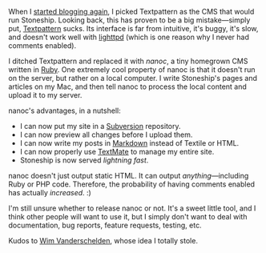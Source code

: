 When I [started blogging again][ib], I picked Textpattern as the CMS that would run Stoneship. Looking back, this has proven to be a big mistake&mdash;simply put, <a rev="vote-against" href="http://textpattern.com/">Textpattern</a> sucks. Its interface is far from intuitive, it's buggy, it's slow, and doesn't work well with [lighttpd][] (which is one reason why I never had comments enabled).

I ditched Textpattern and replaced it with _nanoc_, a tiny homegrown CMS written in [Ruby][ruby]. One extremely cool property of nanoc is that it doesn't run on the server, but rather on a local computer. I write Stoneship's pages and articles on my Mac, and then tell nanoc to process the local content and upload it to my server.

nanoc's advantages, in a nutshell:

* I can now put my site in a [Subversion][svn] repository.
* I can now preview all changes before I upload them.
* I can now write my posts in [Markdown][md] instead of Textile or HTML.
* I can now properly use [TextMate][tm] to manage my entire site.
* Stoneship is now served _lightning fast_.

nanoc doesn't just output static HTML. It can output _anything_&mdash;including Ruby or PHP code. Therefore, the probability of having comments enabled has actually _increased_. :)

I'm still unsure whether to release nanoc or not. It's a sweet little tool, and I think other people will want to use it, but I simply don't want to deal with documentation, bug reports, feature requests, testing, etc.

Kudos to [Wim Vanderschelden][wvds], whose idea I totally stole.

[ib]:       http://stoneship.org/journal/im-back
[lighttpd]: http://lighttpd.net
[ruby]:     http://ruby-lang.org/
[md]:       http://daringfireball.net/projects/markdown/
[tm]:       http://macromates.com/
[svn]:      http://subversion.tigris.org/
[wvds]:     http://fixnum.org/
